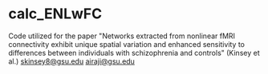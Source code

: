 # calc_ENLwFC
Code utilized for the paper "Networks extracted from nonlinear fMRI connectivity
exhibit unique spatial variation and enhanced sensitivity to differences
between individuals with schizophrenia and controls" (Kinsey et al.)
skinsey8@gsu.edu
airaji@gsu.edu
